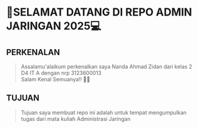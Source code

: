 # 🥳SELAMAT DATANG DI REPO ADMIN JARINGAN 2025💻


## PERKENALAN
> Assalamu'alaikum perkenalkan saya Nanda Ahmad Zidan dari kelas 2 D4 IT A dengan nrp 3123600013 <br>
> Salam Kenal Semuanya!! 🙋‍♂️

## TUJUAN
> Tujuan saya membuat repo ini adalah untuk tempat mengumpulkan tugas dari mata kuliah Administrasi Jaringan
